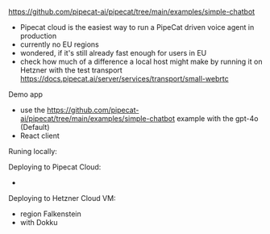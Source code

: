 https://github.com/pipecat-ai/pipecat/tree/main/examples/simple-chatbot

- Pipecat cloud is the easiest way to run a PipeCat driven voice agent in production
- currently no EU regions
- wondered, if it's still already fast enough for users in EU
- check how much of a difference a local host might make by running it on Hetzner with the test transport https://docs.pipecat.ai/server/services/transport/small-webrtc

Demo app

- use the https://github.com/pipecat-ai/pipecat/tree/main/examples/simple-chatbot example with the gpt-4o (Default)
- React client

Runing locally:

Deploying to Pipecat Cloud:

- 

Deploying to Hetzner Cloud VM:

- region Falkenstein
- with Dokku